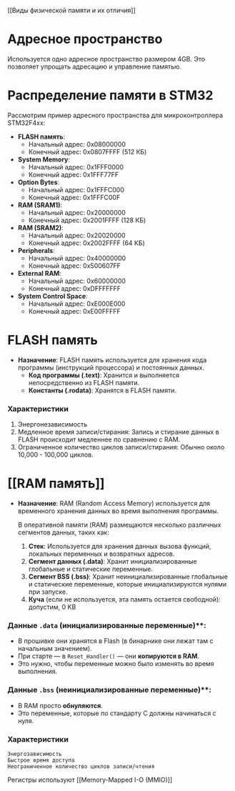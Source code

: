 [[Виды физической памяти и их отличия]]
# Адресное пространство

Используется одно адресное пространство размером 4GB. Это позволяет упрощать адресацию и управление памятью.
# Распределение памяти в STM32

Рассмотрим пример адресного пространства для микроконтроллера STM32F4xx:

- **FLASH память**:
    - Начальный адрес: 0x08000000
    - Конечный адрес: 0x0807FFFF (512 КБ)
- **System Memory**:
    - Начальный адрес: 0x1FFF0000
    - Конечный адрес: 0x1FFF77FF
- **Option Bytes**:
    - Начальный адрес: 0x1FFFC000
    - Конечный адрес: 0x1FFFC00F
- **RAM (SRAM1)**:
    - Начальный адрес: 0x20000000
    - Конечный адрес: 0x2001FFFF (128 КБ)
- **RAM (SRAM2)**:
    - Начальный адрес: 0x20020000
    - Конечный адрес: 0x2002FFFF (64 КБ)
- **Peripherals**:
    - Начальный адрес: 0x40000000
    - Конечный адрес: 0x500607FF
- **External RAM**:
    - Начальный адрес: 0x60000000
    - Конечный адрес: 0xDFFFFFFF
- **System Control Space**:
    - Начальный адрес: 0xE000E000
    - Конечный адрес: 0xE00FFFFF

# FLASH память

- **Назначение**: FLASH память используется для хранения кода программы (инструкций процессора)  и постоянных данных. 
	- **Код программы (.text)**: Хранится и выполняется непосредственно из FLASH памяти.
	- **Константы (.rodata)**: Хранятся в FLASH памяти.

### Характеристики

1. Энергонезависимость
2. Медленное время записи/стирания: 
	Запись и стирание данных в FLASH происходит медленнее по сравнению с RAM.
3. Ограниченное количество циклов записи/стирания:
    Обычно около 10,000 - 100,000 циклов.

# [[RAM память]]

- **Назначение**: RAM (Random Access Memory) используется для временного хранения данных во время выполнения программы. 

	В оперативной памяти (RAM) размещаются несколько различных сегментов данных, таких как:

	1. **Стек**: Используется для хранения данных вызова функций, локальных переменных и возвратных адресов.
	2. **Сегмент данных (.data)**: Хранит инициализированные глобальные и статические переменные.
	3. **Сегмент BSS (.bss)**: Хранит неинициализированные глобальные и статические переменные, которые инициализируются нулями при запуске.
	4. **Куча** (если не используется, эта память остается свободной): допустим, 0 KB

### Данные `.data` (инициализированные переменные)**:

- В прошивке они хранятся в Flash (в бинарнике они лежат там с начальным значением).
- При старте — в `Reset_Handler()` — они **копируются в RAM**.
- Это нужно, чтобы переменные можно было изменять во время выполнения.

### Данные `.bss` (неинициализированные переменные)**:

- В RAM просто **обнуляются**.
- Это переменные, которые по стандарту C должны начинаться с нуля.

### Характеристики

    Энергозависимость
    Быстрое время доступа
    Неограниченное количество циклов записи/чтения

Регистры используют [[Memory-Mapped I-O (MMIO)]]